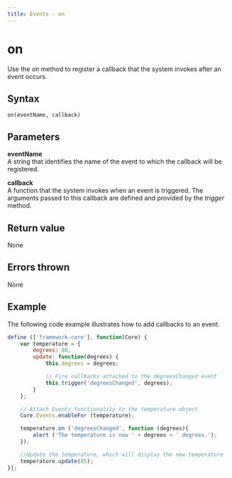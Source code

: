 ```yaml
---
title: Events - on
---
```


# on

Use the *on* method to register a callback that the system invokes after an event occurs.


## Syntax

`on(eventName, callback)`


## Parameters

**eventName**  
A string that identifies the name of the event to which the callback will be registered.

**callback**  
A function that the system invokes when an event is triggered. The arguments passed to this callback are defined and provided by the *trigger* method.


## Return value
None


## Errors thrown
None


## Example

The following code example illustrates how to add callbacks to an event.

```javascript
define (['framework-core'], function(Core) {
    var temperature = {
        degrees: 80,
        update: function(degrees) {
            this.degrees = degrees;

            // Fire callbacks attached to the degreesChanged event
            this.trigger('degreesChanged', degrees);
        }
    };

    // Attach Events functionality to the temperature object
    Core.Events.enableFor (temperature);

    temperature.on ('degreesChanged', function (degrees){
        alert ('The temperature is now ' + degrees + ' degrees.');
    });

    //Update the temperature, which will display the new temperature
    temperature.update(65);
}); 
```